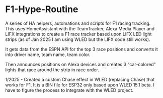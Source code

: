 # F1-Hype-Routine

A series of HA helpers, automations and scripts for F1 racing tracking.  
This uses HomeAssistant with the TeamTracker, Alexa Media Player and LIFX integrations to create a F1 race tracker based upon LIFX LED light strips (as of Jan 2025 I am using WLED but the LIFX code still works).

It gets data from the ESPN API for the top 3 race positions and converts it into driver name, team name, team color.

Then announces positions on Alexa devices and creates 3 "car-colored" lights that race around the strip in race order.

1/2025 - Created a custom Chase effect in WLED (replacing Chase) that works for F1.  It is a BIN file for ESP32 only based upon WLED 15.1 beta.  I have to figure the process to integrate with the WLED project.

